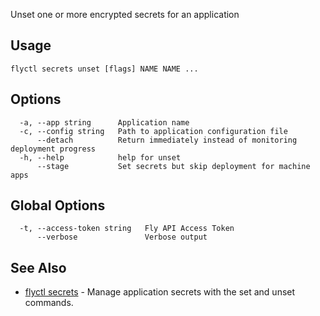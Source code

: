Unset one or more encrypted secrets for an application

## Usage
~~~
flyctl secrets unset [flags] NAME NAME ...
~~~

## Options

~~~
  -a, --app string      Application name
  -c, --config string   Path to application configuration file
      --detach          Return immediately instead of monitoring deployment progress
  -h, --help            help for unset
      --stage           Set secrets but skip deployment for machine apps
~~~

## Global Options

~~~
  -t, --access-token string   Fly API Access Token
      --verbose               Verbose output
~~~

## See Also

* [flyctl secrets](/docs/flyctl/secrets/)	 - Manage application secrets with the set and unset commands.

